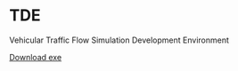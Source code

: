 # TDE
Vehicular Traffic Flow Simulation Development Environment

[Download exe](https://github.com/AIMRL/TDE/raw/master/movsim-master/tdescenariodeveloper/target/TDE.exe)
